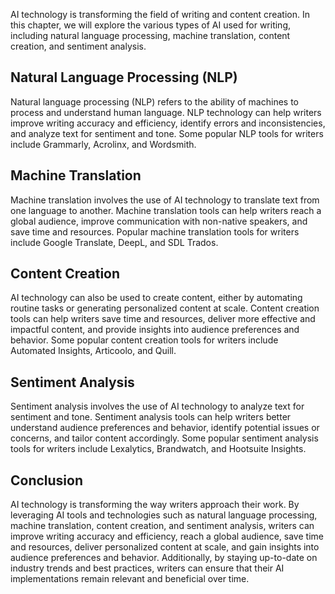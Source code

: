 
AI technology is transforming the field of writing and content creation. In this chapter, we will explore the various types of AI used for writing, including natural language processing, machine translation, content creation, and sentiment analysis.

Natural Language Processing (NLP)
---------------------------------

Natural language processing (NLP) refers to the ability of machines to process and understand human language. NLP technology can help writers improve writing accuracy and efficiency, identify errors and inconsistencies, and analyze text for sentiment and tone. Some popular NLP tools for writers include Grammarly, Acrolinx, and Wordsmith.

Machine Translation
-------------------

Machine translation involves the use of AI technology to translate text from one language to another. Machine translation tools can help writers reach a global audience, improve communication with non-native speakers, and save time and resources. Popular machine translation tools for writers include Google Translate, DeepL, and SDL Trados.

Content Creation
----------------

AI technology can also be used to create content, either by automating routine tasks or generating personalized content at scale. Content creation tools can help writers save time and resources, deliver more effective and impactful content, and provide insights into audience preferences and behavior. Some popular content creation tools for writers include Automated Insights, Articoolo, and Quill.

Sentiment Analysis
------------------

Sentiment analysis involves the use of AI technology to analyze text for sentiment and tone. Sentiment analysis tools can help writers better understand audience preferences and behavior, identify potential issues or concerns, and tailor content accordingly. Some popular sentiment analysis tools for writers include Lexalytics, Brandwatch, and Hootsuite Insights.

Conclusion
----------

AI technology is transforming the way writers approach their work. By leveraging AI tools and technologies such as natural language processing, machine translation, content creation, and sentiment analysis, writers can improve writing accuracy and efficiency, reach a global audience, save time and resources, deliver personalized content at scale, and gain insights into audience preferences and behavior. Additionally, by staying up-to-date on industry trends and best practices, writers can ensure that their AI implementations remain relevant and beneficial over time.
